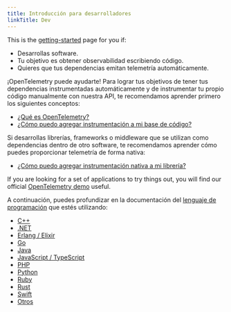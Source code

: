 ```yaml
---
title: Introducción para desarrolladores
linkTitle: Dev
---
```


This is the [getting-started](..) page for you if:

- Desarrollas software.
- Tu objetivo es obtener observabilidad escribiendo código.
- Quieres que tus dependencias emitan telemetría automáticamente.

¡OpenTelemetry puede ayudarte! Para lograr tus objetivos de tener tus
dependencias instrumentadas automáticamente y de instrumentar tu propio código
manualmente con nuestra API, te recomendamos aprender primero los siguientes
conceptos:

- [¿Qué es OpenTelemetry?](../../what-is-opentelemetry/)
- [¿Cómo puedo agregar instrumentación a mi base de código?](../../concepts/instrumentation/code-based/)

Si desarrollas librerías, frameworks o middleware que se utilizan como
dependencias dentro de otro software, te recomendamos aprender cómo puedes
proporcionar telemetría de forma nativa:

- [¿Cómo puedo agregar instrumentación nativa a mi librería?](../../concepts/instrumentation/libraries/)

If you are looking for a set of applications to try things out, you will find
our official [OpenTelemetry demo](/ecosystem/demo/) useful.

A continuación, puedes profundizar en la documentación del
[lenguaje de programación](../../languages/) que estés utilizando:

- [C++](../../languages/cpp/)
- [.NET](../../languages/dotnet/)
- [Erlang / Elixir](../../languages/erlang/)
- [Go](../../languages/go/)
- [Java](../../languages/java/)
- [JavaScript / TypeScript](../../languages/js/)
- [PHP](../../languages/php/)
- [Python](../../languages/python/)
- [Ruby](../../languages/ruby/)
- [Rust](../../languages/rust/)
- [Swift](../../languages/swift/)
- [Otros](../../languages/other/)
